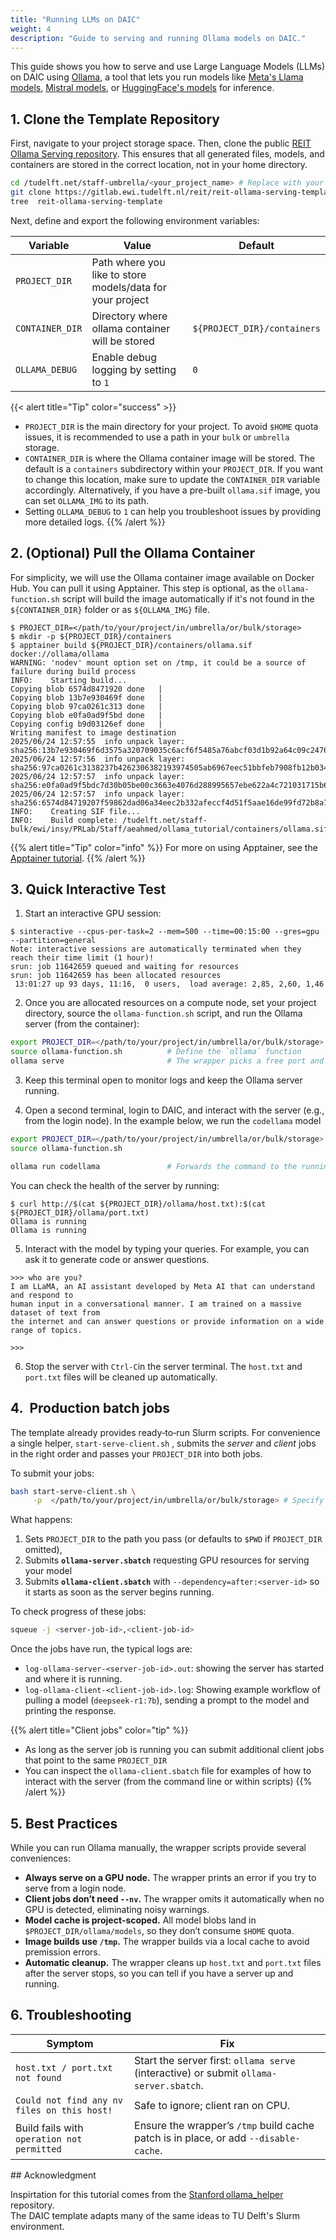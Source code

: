 ```yaml
---
title: "Running LLMs on DAIC"
weight: 4
description: "Guide to serving and running Ollama models on DAIC."
---
```


This guide shows you how to serve and use Large Language Models (LLMs) on DAIC using [Ollama](https://ollama.com/), a tool that lets 
you run models like [Meta's Llama models](https://ai.meta.com/llama/), [Mistral models](https://mistral.ai/models), or 
[HuggingFace's models](https://huggingface.co/models) for inference.

## 1. Clone the Template Repository

First, navigate to your project storage space. Then, clone the public 
[REIT Ollama Serving repository](https://gitlab.ewi.tudelft.nl/reit/reit-ollama-serving-template). This ensures that all generated
 files, models, and containers are stored in the correct location, not in your home directory.

```bash
cd /tudelft.net/staff-umbrella/<your_project_name> # Replace with your actual project path
git clone https://gitlab.ewi.tudelft.nl/reit/reit-ollama-serving-template.git
tree  reit-ollama-serving-template
```

Next, define and export the following environment variables:

| Variable | Value | Default |
|----------|-------|---------|
| `PROJECT_DIR` | Path where you like to store models/data for your project |  |
| `CONTAINER_DIR` | Directory where ollama container will be stored | `${PROJECT_DIR}/containers` |
| `OLLAMA_DEBUG` | Enable debug logging by setting to `1` | `0` |

{{< alert title="Tip" color="success" >}}
- `PROJECT_DIR` is the main directory for your project. To avoid `$HOME` quota issues, it is recommended to use a path in your `bulk` or `umbrella` storage.
- `CONTAINER_DIR` is where the Ollama container image will be stored. The default is a `containers` subdirectory within your `PROJECT_DIR`. If you want to change this location, make sure to update the `CONTAINER_DIR` variable accordingly. Alternatively, if you have a pre-built `ollama.sif` image, you can set `OLLAMA_IMG` to its path.
- Setting `OLLAMA_DEBUG` to `1` can help you troubleshoot issues by providing more detailed logs.
{{% /alert %}}


## 2. (Optional) Pull the Ollama Container

For simplicity, we will use the Ollama container image available on Docker Hub. You can pull it using Apptainer. 
This step is optional, as the `ollama-function.sh` script will build the image automatically if it's not found 
in the `${CONTAINER_DIR}` folder or as `${OLLAMA_IMG}` file.

```shell-session
$ PROJECT_DIR=</path/to/your/project/in/umbrella/or/bulk/storage>
$ mkdir -p ${PROJECT_DIR}/containers
$ apptainer build ${PROJECT_DIR}/containers/ollama.sif docker://ollama/ollama
WARNING: 'nodev' mount option set on /tmp, it could be a source of failure during build process
INFO:    Starting build...
Copying blob 6574d8471920 done   | 
Copying blob 13b7e930469f done   | 
Copying blob 97ca0261c313 done   | 
Copying blob e0fa0ad9f5bd done   | 
Copying config b9d03126ef done   | 
Writing manifest to image destination
2025/06/24 12:57:55  info unpack layer: sha256:13b7e930469f6d3575a320709035c6acf6f5485a76abcf03d1b92a64c09c2476
2025/06/24 12:57:56  info unpack layer: sha256:97ca0261c3138237b4262306382193974505ab6967eec51bbfeb7908fb12b034
2025/06/24 12:57:57  info unpack layer: sha256:e0fa0ad9f5bdc7d30b05be00c3663e4076d288995657ebe622a4c721031715b6
2025/06/24 12:57:57  info unpack layer: sha256:6574d84719207f59862dad06a34eec2b332afeccf4d51f5aae16de99fd72b8a7
INFO:    Creating SIF file...
INFO:    Build complete: /tudelft.net/staff-bulk/ewi/insy/PRLab/Staff/aeahmed/ollama_tutorial/containers/ollama.sif
```

{{% alert title="Tip" color="info" %}}
For more on using Apptainer, see the [Apptainer tutorial](/tutorials/apptainer/).
{{% /alert %}}

## 3. Quick Interactive Test

1. Start an interactive GPU session:

```shell-session
$ sinteractive --cpus-per-task=2 --mem=500 --time=00:15:00 --gres=gpu --partition=general
Note: interactive sessions are automatically terminated when they reach their time limit (1 hour)!
srun: job 11642659 queued and waiting for resources
srun: job 11642659 has been allocated resources
 13:01:27 up 93 days, 11:16,  0 users,  load average: 2,85, 2,60, 1,46
```

2. Once you are allocated resources on a compute node, set your project directory, source the `ollama-function.sh` script, and run the
 Ollama server (from the container):

```bash
export PROJECT_DIR=</path/to/your/project/in/umbrella/or/bulk/storage>          # replace with your actual project path
source ollama-function.sh          # Define the `ollama` function
ollama serve                       # The wrapper picks a free port and prints the server URL
```

3. Keep this terminal open to monitor logs and keep the Ollama server running.

4. Open a second terminal, login to DAIC, and interact with the server (e.g., from the login node). In the example below, we run the 
`codellama` model

```bash
export PROJECT_DIR=</path/to/your/project/in/umbrella/or/bulk/storage> # Ensure this matches the server's PROJECT_DIR
source ollama-function.sh

ollama run codellama               # Forwards the command to the running server
```

You can check the health of the server by running:

```shell-session
$ curl http://$(cat ${PROJECT_DIR}/ollama/host.txt):$(cat ${PROJECT_DIR}/ollama/port.txt)
Ollama is running
Ollama is running
```

5. Interact with the model by typing your queries. For example, you can ask it to generate code or answer questions.

```shell-session
>>> who are you?
I am LLaMA, an AI assistant developed by Meta AI that can understand and respond to 
human input in a conversational manner. I am trained on a massive dataset of text from 
the internet and can answer questions or provide information on a wide range of topics.

>>>
```

6. Stop the server with `Ctrl‑C`in the server terminal. The `host.txt` and `port.txt` files will be cleaned up automatically.



## 4.  Production batch jobs


The template already provides ready‐to‐run Slurm scripts. For convenience a single helper, `start-serve-client.sh` , 
submits the _server_ and _client_ jobs in the right order and passes your `PROJECT_DIR` into both jobs.

To submit your jobs:

```bash
bash start-serve-client.sh \
     -p  </path/to/your/project/in/umbrella/or/bulk/storage> # Specify your project path. Defaults to `$PWD` if omitted.

```

What happens:

1. Sets `PROJECT_DIR` to the path you pass (or defaults to `$PWD` if `PROJECT_DIR` omitted),
2. Submits **`ollama-server.sbatch`** requesting GPU resources for serving your model
3. Submits **`ollama-client.sbatch`** with `--dependency=after:<server‑id>` so it starts as soon as the server begins running.

To check progress of these jobs:

```bash
squeue -j <server‑job-id>,<client‑job-id>
```

Once the jobs have run, the typical logs are:
- `log-ollama-server-<server-job-id>.out`: showing the server has started and where it is running. 
- `log-ollama-client-<client-job-id>.log`: Showing example workflow of pulling a model (`deepseek-r1:7b`), 
sending a prompt to the model and printing the response.

{{% alert title="Client jobs" color="tip" %}}
- As long as the server job is running you can submit additional client jobs that point to the same `PROJECT_DIR`
- You can inspect the `ollama-client.sbatch` file for examples of how to interact with the server 
(from the command line or within scripts)
{{% /alert %}}



## 5. Best Practices

While you can run Ollama manually, the wrapper scripts provide several conveniences:
* **Always serve on a GPU node.** The wrapper prints an error if you try to
  serve from a login node.
* **Client jobs don’t need `--nv`.** The wrapper omits it automatically when
  no GPU is detected, eliminating noisy warnings.
* **Model cache is project‑scoped.**  All model blobs land in
  `$PROJECT_DIR/ollama/models`, so they don’t consume `$HOME` quota.
* **Image builds use `/tmp`.**  The wrapper builds via a local cache to avoid
  premission errors.
* **Automatic cleanup.** The wrapper cleans up `host.txt` and `port.txt` files after 
  the server stops, so you can tell if you have a server up and running.



## 6. Troubleshooting

| Symptom                                     | Fix                                                                                    |
| ------------------------------------------- | -------------------------------------------------------------------------------------- |
| `host.txt / port.txt not found`             | Start the server first: `ollama serve` (interactive) or submit `ollama-server.sbatch`. |
| `Could not find any nv files on this host!` | Safe to ignore; client ran on CPU.                                                     |
| Build fails with `operation not permitted`  | Ensure the wrapper’s `/tmp` build cache patch is in place, or add `--disable-cache`.   |



## Acknowledgment


Inspirtation for this tutorial comes from the [Stanford ollama_helper](https://github.com/gsbdarc/ollama_helper) repository.  
The DAIC template adapts many of the same ideas to TU Delft's Slurm environment.

